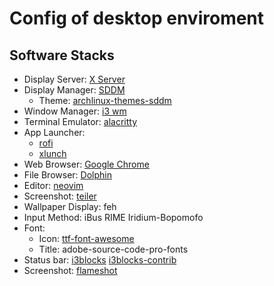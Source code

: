 Config of desktop enviroment
===

## Software Stacks
- Display Server: [X Server](https://wiki.archlinux.org/index.php/Xorg)
- Display Manager: [SDDM](https://wiki.archlinux.org/index.php/SDDM)
    - Theme: [archlinux-themes-sddm](https://aur.archlinux.org/packages/archlinux-themes-sddm)
- Window Manager: [i3 wm](https://i3wm.org/)
- Terminal Emulator: [alacritty](https://github.com/alacritty/alacritty)
- App Launcher:
    - [rofi](https://github.com/davatorium/rofi)
    - [xlunch](http://xlunch.org/)
- Web Browser: [Google Chrome](https://wiki.archlinux.org/index.php/Xorg)
- File Browser: [Dolphin](https://wiki.archlinux.org/index.php/Dolphin)
- Editor: [neovim](https://github.com/neovim/neovim)
- Screenshot: [teiler](https://github.com/carnager/teiler) 
- Wallpaper Display: feh
- Input Method: iBus RIME Iridium-Bopomofo
- Font:
    - Icon: [ttf-font-awesome](https://www.archlinux.org/packages/community/any/ttf-font-awesome/)
    - Title: adobe-source-code-pro-fonts
- Status bar: [i3blocks](https://vivien.github.io/i3blocks/) [i3blocks-contrib](https://github.com/vivien/i3blocks-contrib)
- Screenshot: [flameshot](https://wiki.archlinux.org/index.php/Flameshot)
